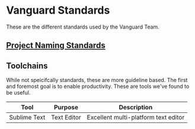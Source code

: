 # Vanguard Standards
These are the different standards used by the Vanguard Team.

## [Project Naming Standards](https://github.com/VanguardArchitecture/vanguard-standards/blob/master/project-naming.md)

## Toolchains
While not speicifcally standards, these are more guideline based. The first and foremost goal is to enable productivity. These are tools we've found to be useful.

| Tool | Purpose | Description |
| ---- | ------- | ----------- |
| Sublime Text | Text Editor | Excellent multi-platform text editor |

